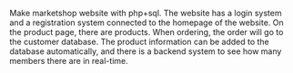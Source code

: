 Make marketshop website with php+sql. The website has a login system and a registration system connected to the homepage of the website. On the product page, there are products. When ordering, the order will go to the customer database. The product information can be added to the database automatically, and there is a backend system to see how many members there are in real-time.
